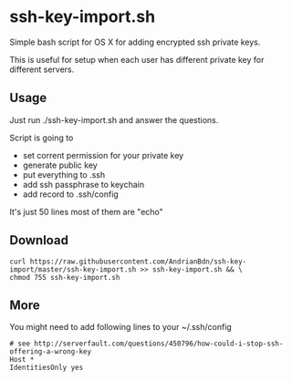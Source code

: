 ssh-key-import.sh
=================

Simple bash script for OS X for adding encrypted ssh private keys. 

This is useful for setup when each user has different private key for different servers.


## Usage

Just run ./ssh-key-import.sh and answer the questions. 

Script is going to 
- set corrent permission for your private key
- generate public key
- put everything to .ssh 
- add ssh passphrase to keychain 
- add record to .ssh/config

It's just 50 lines most of them are "echo"

## Download 

```
curl https://raw.githubusercontent.com/AndrianBdn/ssh-key-import/master/ssh-key-import.sh >> ssh-key-import.sh && \
chmod 755 ssh-key-import.sh
```


## More 

You might need to add following lines to your ~/.ssh/config

```
# see http://serverfault.com/questions/450796/how-could-i-stop-ssh-offering-a-wrong-key
Host *
IdentitiesOnly yes
```

